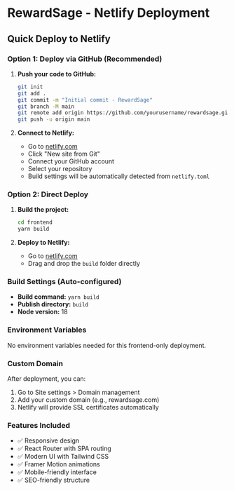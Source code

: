 # RewardSage - Netlify Deployment

## Quick Deploy to Netlify

### Option 1: Deploy via GitHub (Recommended)

1. **Push your code to GitHub:**
   ```bash
   git init
   git add .
   git commit -m "Initial commit - RewardSage"
   git branch -M main
   git remote add origin https://github.com/yourusername/rewardsage.git
   git push -u origin main
   ```

2. **Connect to Netlify:**
   - Go to [netlify.com](https://netlify.com)
   - Click "New site from Git"
   - Connect your GitHub account
   - Select your repository
   - Build settings will be automatically detected from `netlify.toml`

### Option 2: Direct Deploy

1. **Build the project:**
   ```bash
   cd frontend
   yarn build
   ```

2. **Deploy to Netlify:**
   - Go to [netlify.com](https://netlify.com)
   - Drag and drop the `build` folder directly

### Build Settings (Auto-configured)

- **Build command:** `yarn build`
- **Publish directory:** `build`
- **Node version:** 18

### Environment Variables

No environment variables needed for this frontend-only deployment.

### Custom Domain

After deployment, you can:
1. Go to Site settings > Domain management
2. Add your custom domain (e.g., rewardsage.com)
3. Netlify will provide SSL certificates automatically

### Features Included

- ✅ Responsive design
- ✅ React Router with SPA routing
- ✅ Modern UI with Tailwind CSS
- ✅ Framer Motion animations
- ✅ Mobile-friendly interface
- ✅ SEO-friendly structure